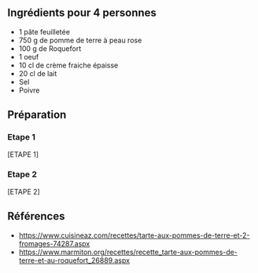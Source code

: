 ## Ingrédients pour 4 personnes

- 1 pâte feuilletée
- 750 g de pomme de terre à peau rose
- 100 g de Roquefort
- 1 oeuf
- 10 cl de crème fraiche épaisse
- 20 cl de lait
- Sel
- Poivre

## Préparation

### Etape 1

[ETAPE 1]

### Etape 2

[ETAPE 2]

## Références

- <https://www.cuisineaz.com/recettes/tarte-aux-pommes-de-terre-et-2-fromages-74287.aspx>
- <https://www.marmiton.org/recettes/recette_tarte-aux-pommes-de-terre-et-au-roquefort_26889.aspx>

